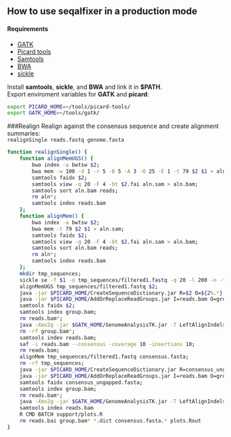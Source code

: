 ## How to use seqalfixer in a production mode
#### Requirements
 - [GATK](http://www.broadinstitute.org/gatk/)
 - [Picard tools](https://sourceforge.net/projects/picard/files/latest/download?source=files)
 - [Samtools](https://sourceforge.net/projects/samtools/files/latest/download?source=files)
 - [BWA](https://sourceforge.net/projects/bio-bwa/files/latest/download?source=files)
 - [sickle](https://github.com/najoshi/sickle)

Install __samtools__, __sickle__, and __BWA__ and link it in __$PATH__.  
Export enviroment variables for __GATK__ and __picard__:
```bash
export PICARD_HOME=~/tools/picard-tools/
export GATK_HOME=~/tools/gatk/
```

###Realign
Realign against the consensus sequence and create alignment summaries:  
`realignSingle reads.fastq genome.fasta`

```bash
function realignSingle() {
    function alignMemUGS() {
        bwa index -a bwtsw $2;
        bwa mem -w 100 -d 1 -r 5 -B 5 -A 3 -O 25 -E 1 -t 79 $2 $1 > aln.sam;
        samtools faidx $2;
        samtools view -q 20 -F 4 -bt $2.fai aln.sam > aln.bam;
        samtools sort aln.bam reads;
        rm aln*;
        samtools index reads.bam
    };
    function alignMem() {
        bwa index -a bwtsw $2;
        bwa mem -t 79 $2 $1 > aln.sam;
        samtools faidx $2;
        samtools view -q 20 -F 4 -bt $2.fai aln.sam > aln.bam;
        samtools sort aln.bam reads;
        rm aln*;
        samtools index reads.bam
    };
    mkdir tmp_sequences;
    sickle se -f $1 -o tmp_sequences/filtered1.fastq -q 20 -l 200 -n -t sanger;
    alignMemUGS tmp_sequences/filtered1.fastq $2;
    java -jar $PICARD_HOME/CreateSequenceDictionary.jar R=$2 O=${2%.*}.dict 2> /dev/null;
    java -jar $PICARD_HOME/AddOrReplaceReadGroups.jar I=reads.bam O=group.bam LB=bla PL=LS454 PU=barcode SM=XLR;
    samtools faidx $2;
    samtools index group.bam;
    rm reads.bam*;
    java -Xmx2g -jar $GATK_HOME/GenomeAnalysisTK.jar -T LeftAlignIndels -R $2 -I group.bam -rf ReassignMappingQuality -DMQ 60 -o reads.bam;
    rm -rf group.bam*;
    samtools index reads.bam;
    saf -i reads.bam --consensus -coverage 10 -insertions 10;
    rm reads.bam;
    alignMem tmp_sequences/filtered1.fastq consensus.fasta;
    rm -rf tmp_sequences;
    java -jar $PICARD_HOME/CreateSequenceDictionary.jar R=consensus_ungapped.fasta O=consensus_ungapped.dict;
    java -jar $PICARD_HOME/AddOrReplaceReadGroups.jar I=reads.bam O=group.bam LB=bla PL=LS454 PU=barcode SM=XLR;
    samtools faidx consensus_ungapped.fasta;
    samtools index group.bam;
    rm reads.bam*;
    java -Xmx2g -jar $GATK_HOME/GenomeAnalysisTK.jar -T LeftAlignIndels -R consensus_ungapped.fasta -I group.bam -rf ReassignMappingQuality -DMQ 60 -o reads.bam;
    samtools index reads.bam
    R CMD BATCH support/plots.R
    rm reads.bai group.bam* *.dict consensus.fasta.* plots.Rout
}
```
